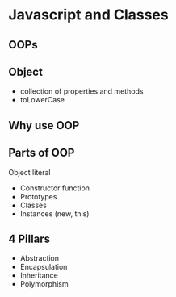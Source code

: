 # Javascript and Classes

## OOPs

## Object
- collection of properties and methods
- toLowerCase

## Why use OOP

## Parts of OOP
Object literal

- Constructor function
- Prototypes
- Classes
- Instances (new, this)

## 4 Pillars 
- Abstraction
- Encapsulation
- Inheritance
- Polymorphism
